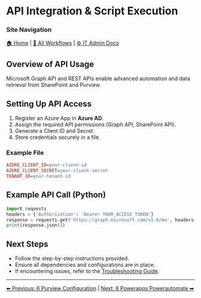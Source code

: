 <!-- description: Documentation about API Integration & Script Execution for Your Organization. -->

# API Integration & Script Execution

### Site Navigation
[🏠 Home](../../README.md) | [📂 All Workflows](../../users/users.md) | [⚙ IT Admin Docs](../../it-admins/README.md)

## Overview of API Usage
Microsoft Graph API and REST APIs enable advanced automation and data retrieval from SharePoint and Purview.

## Setting Up API Access
1. Register an Azure App in **Azure AD**.
2. Assign the required API permissions (Graph API, SharePoint API).
3. Generate a Client ID and Secret.
4. Store credentials securely in a  file.

### Example  File
```ini
AZURE_CLIENT_ID=your-client-id
AZURE_CLIENT_SECRET=your-client-secret
TENANT_ID=your-tenant-id
```

## Example API Call (Python)
```python
import requests
headers = {'Authorization': 'Bearer YOUR_ACCESS_TOKEN'}
response = requests.get('https://graph.microsoft.com/v1.0/me', headers=headers)
print(response.json())
```

## Next Steps
- Follow the step-by-step instructions provided.
- Ensure all dependencies and configurations are in place.
- If encountering issues, refer to the [Troubleshooting Guide](10-troubleshooting.md).

---

[⬅ Previous: 6 Purview Configuration](6-purview-configuration.md) | [Next: 8 Powerapps Powerautomate ➡](8-powerapps-powerautomate.md)